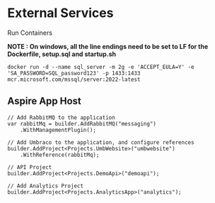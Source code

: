 # External Services

Run Containers

 **NOTE : On windows, all the line endings need to be set to LF for the Dockerfile, setup.sql and startup.sh**

    docker run -d --name sql_server -m 2g -e 'ACCEPT_EULA=Y' -e 'SA_PASSWORD=SQL_password123' -p 1433:1433 mcr.microsoft.com/mssql/server:2022-latest

## Aspire App Host

    // Add RabbitMQ to the application
    var rabbitMq = builder.AddRabbitMQ("messaging")
        .WithManagementPlugin();

    // Add Umbraco to the application, and configure references
    builder.AddProject<Projects.UmbWebsite>("umbwebsite")
        .WithReference(rabbitMq);

    // API Project
    builder.AddProject<Projects.DemoApi>("demoapi");

    // Add Analytics Project
    builder.AddProject<Projects.AnalyticsApp>("analytics");